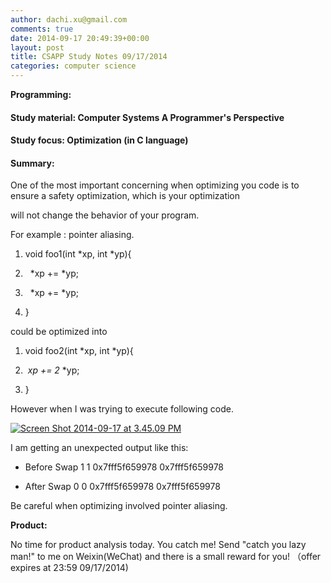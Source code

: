 ```yaml
---
author: dachi.xu@gmail.com
comments: true
date: 2014-09-17 20:49:39+00:00
layout: post
title: CSAPP Study Notes 09/17/2014
categories: computer science
---
```


**Programming:**

#### Study material: Computer Systems A Programmer's Perspective

#### Study focus: Optimization (in C language)

#### Summary:

One of the most important concerning when optimizing you code is to ensure a safety optimization, which is your optimization

will not change the behavior of your program.

For example : pointer aliasing.



	
  1. void foo1(int *xp, int *yp){

	
  2.   *xp += *yp;

	
  3.   *xp += *yp;

	
  4. }


could be optimized into

	
  1. void foo2(int *xp, int *yp){

	
  2.  *xp += 2* *yp;

	
  3. }


However when I was trying to execute following code.

[![Screen Shot 2014-09-17 at 3.45.09 PM](http://dachicj.com/wp-content/uploads/2014/09/Screen-Shot-2014-09-17-at-3.45.09-PM-300x232.png)](http://dachicj.com/wp-content/uploads/2014/09/Screen-Shot-2014-09-17-at-3.45.09-PM.png)



I am getting an unexpected output like this:



	
  * Before Swap
1 1
0x7fff5f659978 0x7fff5f659978

	
  * After Swap
0 0
0x7fff5f659978 0x7fff5f659978


Be careful when optimizing involved pointer aliasing.

**Product:**

No time for product analysis today. You catch me! Send "catch you lazy man!" to me on Weixin(WeChat) and there is a small reward for you! （offer expires at 23:59 09/17/2014)
